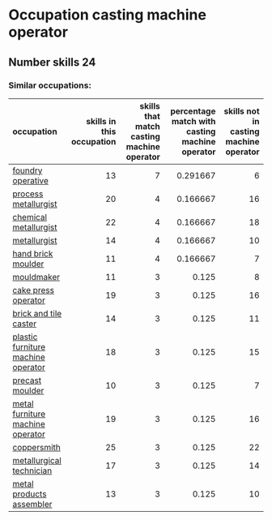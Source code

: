 # Occupation casting machine operator
## Number skills 24
### Similar occupations:
| occupation                                                                  |   skills in this occupation |   skills that match casting machine operator |   percentage match with casting machine operator |   skills not in casting machine operator |
|:----------------------------------------------------------------------------|----------------------------:|---------------------------------------------:|-------------------------------------------------:|-----------------------------------------:|
| [foundry operative](foundry_operative.md)                                   |                          13 |                                            7 |                                         0.291667 |                                        6 |
| [process metallurgist](process_metallurgist.md)                             |                          20 |                                            4 |                                         0.166667 |                                       16 |
| [chemical metallurgist](chemical_metallurgist.md)                           |                          22 |                                            4 |                                         0.166667 |                                       18 |
| [metallurgist](metallurgist.md)                                             |                          14 |                                            4 |                                         0.166667 |                                       10 |
| [hand brick moulder](hand_brick_moulder.md)                                 |                          11 |                                            4 |                                         0.166667 |                                        7 |
| [mouldmaker](mouldmaker.md)                                                 |                          11 |                                            3 |                                         0.125    |                                        8 |
| [cake press operator](cake_press_operator.md)                               |                          19 |                                            3 |                                         0.125    |                                       16 |
| [brick and tile caster](brick_and_tile_caster.md)                           |                          14 |                                            3 |                                         0.125    |                                       11 |
| [plastic furniture machine operator](plastic_furniture_machine_operator.md) |                          18 |                                            3 |                                         0.125    |                                       15 |
| [precast moulder](precast_moulder.md)                                       |                          10 |                                            3 |                                         0.125    |                                        7 |
| [metal furniture machine operator](metal_furniture_machine_operator.md)     |                          19 |                                            3 |                                         0.125    |                                       16 |
| [coppersmith](coppersmith.md)                                               |                          25 |                                            3 |                                         0.125    |                                       22 |
| [metallurgical technician](metallurgical_technician.md)                     |                          17 |                                            3 |                                         0.125    |                                       14 |
| [metal products assembler](metal_products_assembler.md)                     |                          13 |                                            3 |                                         0.125    |                                       10 |
